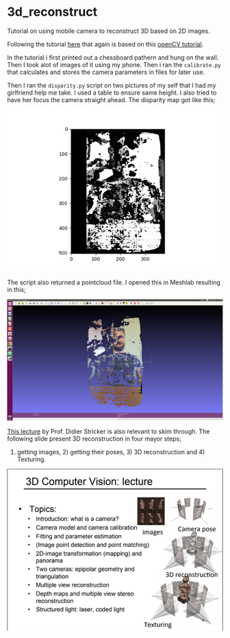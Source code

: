 # 3d_reconstruct
Tutorial on using mobile camera to reconstruct 3D based on 2D images.

Following the tutorial [here](https://medium.com/@omar.ps16/stereo-3d-reconstruction-with-opencv-using-an-iphone-camera-part-iii-95460d3eddf0) that again is based on this [openCV tutorial](https://docs.opencv.org/3.4.4/d9/db7/tutorial_py_table_of_contents_calib3d.html).

In the tutorial i first printed out a chessboard pathern and hung on the wall. Then I took alot of images of it using my phone. Then i ran the ```calibrate.py``` that calculates and stores the camera parameters in files for later use.

Then I ran the ```disparity.py``` script on two pictures of my self that I had my girlfriend help me take. I used a table to ensure same height. I also tried to have her focus the camera straight ahead. The disparity map got like this;

![Computer Vision slide](img/disparitymap.png)

The script also returned a pointcloud file. I opened this in Meshlab resulting in this;

![Computer Vision slide](img/sigve_pointcloud.png)

[This lecture](https://ags.cs.uni-kl.de/fileadmin/inf_ags/3dcv-ws14-15/3DCV_lec01_camera.pdf) by Prof. Didier Stricker is also relevant to skim through. The following slide present 3D reconstruction in four mayor steps;

1) getting images, 2) getting their poses, 3) 3D reconstruction and 4) Texturing.

![Computer Vision slide](img/slide.png)
